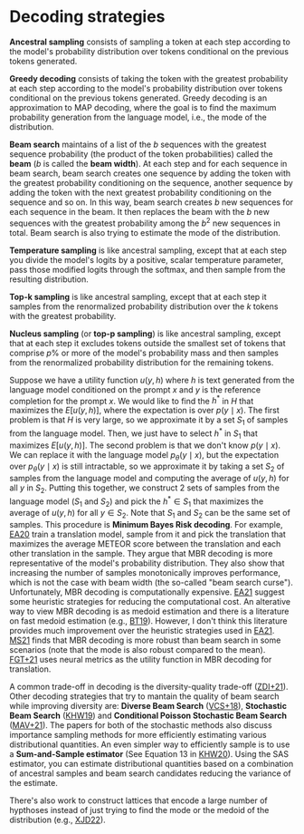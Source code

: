 # Decoding strategies

**Ancestral sampling** consists of sampling a token at each step according to the model's probability distribution over tokens conditional on the previous tokens generated.

**Greedy decoding** consists of taking the token with the greatest probability at each step according to the model's probability distribution over tokens conditional on the previous tokens generated. Greedy decoding is an approximation to MAP decoding, where the goal is to find the maximum probability generation from the language model, i.e., the mode of the distribution.

**Beam search** maintains of a list of the $b$ sequences with the greatest sequence probability (the product of the token probabilities) called the **beam** ($b$ is called the **beam width**). At each step and for each sequence in beam search, beam search creates one sequence by adding the token with the greatest probability conditioning on the sequence, another sequence by adding the token with the next greatest probability conditioning on the sequence and so on. In this way, beam search creates $b$ new sequences for each sequence in the beam. It then replaces the beam with the $b$ new sequences with the greatest probability among the $b^2$ new sequences in total. Beam search is also trying to estimate the mode of the distribution.

**Temperature sampling** is like ancestral sampling, except that at each step you divide the model's logits by a positive, scalar temperature parameter, pass those modified logits through the softmax, and then sample from the resulting distribution.

**Top-k sampling** is like ancestral sampling, except that at each step it samples from the renormalized probability distribution over the $k$ tokens with the greatest probability.

**Nucleus sampling** (or **top-p sampling**) is like ancestral sampling, except that at each step it excludes tokens outside the smallest set of tokens that comprise $p\%$ or more of the model's probability mass and then samples from the renormalized probability distribution for the remaining tokens.

Suppose we have a utility function $u(y, h)$ where $h$ is text generated from the language model conditioned on the prompt $x$ and $y$ is the reference completion for the prompt $x$. We would like to find the $h^*$ in $H$ that maximizes the $E[u(y, h)]$, where the expectation is over $p(y \mid x)$. The first problem is that $H$ is very large, so we approximate it by a set $S_1$ of samples from the language model. Then, we just have to select $h^*$ in $S_1$ that maximizes $E[u(y, h)]$. The second problem is that we don't know $p(y \mid x)$. We can replace it with the language model $p_{\theta}(y \mid x)$, but the expectation over $p_{\theta}(y \mid x)$ is still intractable, so we approximate it by taking a set $S_2$ of samples from the language model and computing the average of $u(y, h)$ for all $y$ in $S_2$. Putting this together, we construct 2 sets of samples from the language model ($S_1$ and $S_2$) and pick the $h^* \in S_1$ that maximizes the average of $u(y, h)$ for all $y \in S_2$. Note that $S_1$ and $S_2$ can be the same set of samples. This procedure is **Minimum Bayes Risk decoding**. For example, [EA20](https://arxiv.org/pdf/2005.10283.pdf) train a translation model, sample from it and pick the translation that maximizes the average METEOR score between the translation and each other translation in the sample. They argue that MBR decoding is more representative of the model's probability distribution. They also show that increasing the number of samples monotonically improves performance, which is not the case with beam width (the so-called "beam search curse"). Unfortunately, MBR decoding is computationally expensive. [EA21](https://arxiv.org/pdf/2108.04718.pdf) suggest some heuristic strategies for reducing the computational cost. An alterative way to view MBR decoding is as medoid estimation and there is a literature on fast medoid estimation (e.g., [BT19](https://proceedings.neurips.cc/paper/2019/file/c4de8ced6214345614d33fb0b16a8acd-Paper.pdf)). However, I don't think this literature provides much improvement over the heuristic strategies used in [EA21](https://arxiv.org/pdf/2108.04718.pdf). [MS21](https://arxiv.org/abs/2105.08504) finds that MBR decoding is more robust than beam search in some scenarios (note that the mode is also robust compared to the mean). [FGT+21](https://arxiv.org/abs/2111.09388) uses neural metrics as the utility function in MBR decoding for translation.

A common trade-off in decoding is the diversity-quality trade-off ([ZDI+21](https://aclanthology.org/2021.humeval-1.3.pdf)). Other decoding strategies that try to mantain the quality of beam search while improving diversity are: **Diverse Beam Search** ([VCS+18](https://arxiv.org/abs/1610.02424)), **Stochastic Beam Search** ([KHW19](https://arxiv.org/abs/1903.06059)) and **Conditional Poisson Stochastic Beam Search** ([MAV+21](https://arxiv.org/abs/2109.11034)). The papers for both of the stochastic methods also discuss importance sampling methods for more efficiently estimating various distributional quantities. An even simpler way to efficiently sample is to use a **Sum-and-Sample estimator** (See Equation 13 in [KHW20](https://arxiv.org/pdf/2002.06043.pdf)). Using the SAS estimator, you can estimate distributional quantities based on a combination of ancestral samples and beam search candidates reducing the variance of the estimate.

There's also work to construct lattices that encode a large number of hypthoses instead of just trying to find the mode or the medoid of the distribution (e.g., [XJD22](https://arxiv.org/pdf/2112.07660.pdf)).